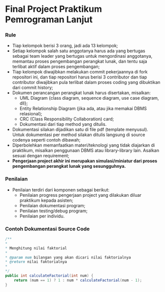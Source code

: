 # Final Project Praktikum Pemrograman Lanjut

### Rule ###

* Tiap kelompok berisi 3 orang, jadi ada 13 kelompok;
* Setiap kelompok salah satu anggotanya harus ada yang bertugas sebagai team leader yang bertugas untuk mengordinasi anggotanya, memantau proses pengembangan perangkat lunak, dan tentu saja terlibat aktif dalam proses pengembangan;
* Tiap kelompok diwajibkan melakukan commit pekerjaannya di fork repositori ini, dan tiap repositori harus berisi 3 contributor dan tiap contributor diwajibkan pula terlibat dalam proses coding yang dibuktikan dari commit history;
* Dokumen perancangan perangkat lunak harus disertakan, misalkan:
    *   UML Diagram {class diagram, sequence diagram, use case diagram, dll};
    *   Entity Relationship Diagram (jika ada, atau jika memakai DBMS relasional);
    *   CRC (Class Responsibility Collaboration) card;
    *   Dokumentasi dari tiap method yang ditulis.
* Dokumentasi silakan dijadikan satu di file pdf (template menyusul). Untuk dokumentasi per method silakan ditulis langsung di source codenya seperti contoh dibawah;
* Diperbolehkan memanfaatkan materi/teknologi yang tidak diajarkan di praktikum, misalkan penggunaan DBMS atau library-library lain. Asalkan sesuai dengan requirement;
* **Pengerjaan project akhir ini merupakan simulasi/miniatur dari proses pengembangan perangkat lunak yang sesungguhnya.**

### Penilaian ###

* Penilaian terdiri dari komponen sebagai berikut:
    * Penilaian progress pengerjaan project yang dilakukan diluar praktikum kepada asisten;
    * Penilaian dokumentasi program;
    * Penilaian testing/debug program;
    * Penilaian per individu.

### Contoh Dokumentasi Source Code ###

```java
/**
*
* Menghitung nilai faktorial
*
* @param num bilangan yang akan dicari nilai faktorialnya
* @return nilai faktorialnya
*
*/
public int calculateFactorial(int num) {
    return (num == 1) ? 1 : num * calculateFactorial(num - 1);
}
```
